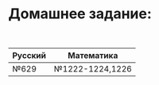 # Домашнее задание:
<link rel="stylesheet" type="text/css" href="/index.css">
<br/>
<table class="tg">
<thead>
  <tr>
    <th class="tg-wgsn"><span style="font-weight:bold">Русский</span></th>
    <th class="tg-0pky"><span style="font-weight:bold">Математика</span></th>
  </tr>
</thead>
<tbody>
  <tr>
    <td>№629</td>
    <td class="tg-9gth">№1222-1224,1226</td>
  </tr>
</tbody>
</table>